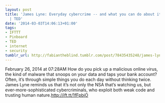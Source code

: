```yaml
---
layout: post
title: 'James Lyne: Everyday cybercrime -- and what you can do about it | Talk Video
  | TED'
date: '2014-03-03T14:06:13+01:00'
tags:
- IFTTT
- Pinboard
- TED
- internet
- security
tumblr_url: http://fabiantheblind.tumblr.com/post/78435435248/james-lyne-everyday-cybercrime-and-what-you-can-do
---
```

February 26, 2014 at 07:28AM
How do you pick up a malicious online virus, the kind of malware that snoops on your data and taps your bank account? Often, it’s through simple things you do each day without thinking twice. James Lyne reminds us that it’s not only the NSA that’s watching us, but ever-more-sophisticated cybercriminals, who exploit both weak code and trusting human nature.http://ift.tt/1fFpbjO
